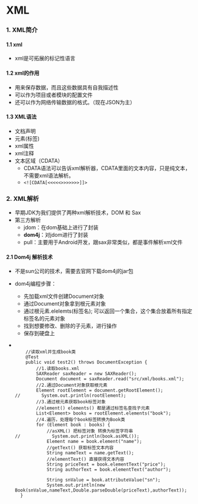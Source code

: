 # XML

### 1. XML简介

#### 1.1 xml

* xml是可拓展的标记性语言



#### 1.2 xml的作用

* 用来保存数据，而且这些数据具有自我描述性
* 可以作为项目或者模块的配置文件
* 还可以作为网络传输数据的格式。（现在JSON为主）



#### 1.3 XML语法

* 文档声明
* 元素(标签)
* xml属性
* xml注释
* 文本区域（CDATA）
  * CDATA语法可以告诉xml解析器，CDATA里面的文本内容，只是纯文本，不需要xml语法解析。
  * `<![CDATA[<<<<<>>>>>>>]]>` 



### 2. XML解析

* 早期JDK为我们提供了两种xml解析技术，DOM 和 Sax 
* 第三方解析
  * jdom：在dom基础上进行了封装
  * **dom4j**：对jdom进行了封装
  * pull：主要用于Android开发，跟sax非常类似，都是事件解析xml文件



#### 2.1 Dom4j 解析技术

* 不是sun公司的技术，需要去官网下载dom4j的jar包

* dom4j编程步骤：

  * 先加载xml文件创建Document对象
  * 通过Document对象拿到根元素对象
  * 通过根元素.elelemts(标签名); 可以返回一个集合，这个集合放着所有指定标签名的元素对象
  * 找到想要修改、删除的子元素，进行操作
  * 保存到硬盘上

* ```
  
      //读取xml并生成book类
      @Test
      public void test2() throws DocumentException {
          //1.读取books.xml
          SAXReader saxReader = new SAXReader();
          Document document = saxReader.read("src/xml/books.xml");
          //2.通过Document对象获取根元素
          Element rootElement = document.getRootElement();
  //        System.out.println(rootElement);
          //3.通过根元素获取book标签对象
          //element() elements() 都是通过标签名查找子元素
          List<Element> books = rootElement.elements("book");
          //4.遍历，处理每个book标签转换为Book类
          for (Element book : books) {
              //asXML() 把标签对象 转换为标签字符串
  //            System.out.println(book.asXML());
              Element name = book.element("name");
              //getText() 获取标签文本内容
              String nameText = name.getText();
              //elementText() 直接获得文本内容
              String priceText = book.elementText("price");
              String authorText = book.elementText("author");
  
              String snValue = book.attributeValue("sn");
              System.out.println(new Book(snValue,nameText,Double.parseDouble(priceText),authorText));
  	}
  ```





